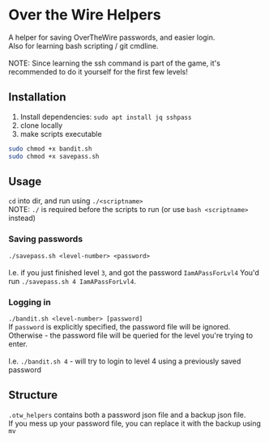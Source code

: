 # Over the Wire Helpers
A helper for saving OverTheWire passwords, and easier login.
<br> Also for learning bash scripting / git cmdline.
<br>
<br> NOTE: Since learning the ssh command is part of the game, it's recommended to do it yourself for the first few levels!

## Installation
1. Install dependencies: `sudo apt install jq sshpass`
1. clone locally
2. make scripts executable
```bash
sudo chmod +x bandit.sh
sudo chmod +x savepass.sh
```

## Usage

`cd` into dir, and run using `./<scriptname>`
<br> NOTE: `./` is required before the scripts to run (or use `bash <scriptname>` instead)

### Saving passwords
`./savepass.sh <level-number> <password>`
<br>
<br>I.e. if you just finished level `3`, and got the password `IamAPassForLvl4`
You'd run `./savepass.sh 4 IamAPassForLvl4`.

### Logging in
`./bandit.sh <level-number> [password]`
<br>If `password` is explicitly specified, the password file will be ignored.
<br>Otherwise - the password file will be queried for the level you're trying to enter.
<br>
<br>I.e. `./bandit.sh 4` - will try to login to level 4 using a previously saved password


## Structure
`.otw_helpers` contains both a password json file and a backup json file.
<br>If you mess up your password file, you can replace it with the backup using `mv`
